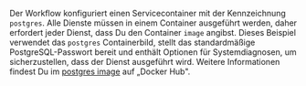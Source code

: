 Der Workflow konfiguriert einen Servicecontainer mit der Kennzeichnung `postgres`. Alle Dienste müssen in einem Container ausgeführt werden, daher erfordert jeder Dienst, dass Du den Container `image` angibst. Dieses Beispiel verwendet das `postgres` Containerbild, stellt das standardmäßige PostgreSQL-Passwort bereit und enthält Optionen für Systemdiagnosen, um sicherzustellen, dass der Dienst ausgeführt wird. Weitere Informationen findest Du im [postgres image](https://hub.docker.com/_/postgres) auf „Docker Hub".
